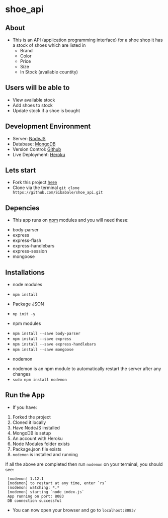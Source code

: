 # shoe_api


## About 

* This is an API (application programming interface) for a shoe shop it has a stock of shoes which are listed in 
  - Brand
  - Color
  - Price
  - Size
  - In Stock (available countity)
  
  
  
 ## Users will be able to
 
 * View available stock
 * Add shoes to stock
 * Update stock if a shoe is bought
 
 ## Development Environment
 
 * Server: [NodeJS](https://nodejs.org)
 * Database: [MongoDB](https://www.mongodb.com)
 * Version Control: [Github](https://github.com)
 * Live Deployment: [Heroku](htttps://heroku.com)
 
 ## Lets start
 
 * Fork this project [here](https://github.com/Sibabale/shoe_api/)
 * Clone via the terminal `git clone https://github.com/Sibabale/shoe_api.git`
 
 ## Depencies
 
 * This app runs on [npm](https://www.npmjs.com/) modules and you will need these:
  - body-parser 
  - express 
  - express-flash
  - express-handlebars
  - express-session 
  - mongoose 
  
  ## Installations
  
   * node modules
   - `npm install`
   
   * Package JSON
   - `np init -y`
   
   * npm modules
   - `npm install --save body-parser`
   - `npm install --save express`
   - `npm install --save express-handlebars`
   - `npm install --save mongoose`
   
   * nodemon 
   -  nodemon is an npm module to automatically restart the server after any changes
   - `sudo npm install nodemon`
   
   ## Run the App
   
   * If you have:
   
   1. Forked the project
   2. Cloned it locally
   3. Have NodeJS installed
   4. MongoDB is setup
   5. An account with Heroku
   6. Node Modules folder exists
   7. Package.json file exists
   8. `nodemon` is installed and running
   
   If all the above are completed then run `nodemon` on your terminal, you should see:
   
 ```
  [nodemon] 1.12.1
  [nodemon] to restart at any time, enter `rs`
  [nodemon] watching: *.*
  [nodemon] starting `node index.js`
  App running on port: 8083
  DB connection successful
  ```
 * You can now open your browser and go to `localhost:8083/
`
